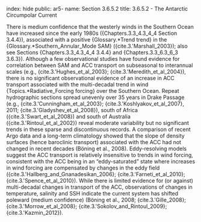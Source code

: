 index: hide
public: ar5-
name: Section 3.6.5.2
title: 3.6.5.2 - The Antarctic Circumpolar Current

There is medium confidence that the westerly winds in the Southern Ocean have increased since the early 1980s ({Chapters.3.3_4.3_4_4 Section 3.4.4}), associated with a positive {Glossary.*Trend trend} in the {Glossary.*Southern_Annular_Mode SAM} ({cite.3.'Marshall_2003}); also see Sections {Chapters.3.3_4.3_4_4 3.4.4} and {Chapters.3.3_6.3_6_3 3.6.3}). Although a few observational studies have found evidence for correlation between SAM and ACC transport on subseasonal to interannual scales (e.g., {cite.3.'Hughes_et_al_2003}; {cite.3.'Meredith_et_al_2004}), there is no significant observational evidence of an increase in ACC transport associated with the multi-decadal trend in wind {Topics.*Radiative_Forcing forcing} over the Southern Ocean. Repeat hydrographic sections spread unevenly over 35 years in Drake Passage (e.g., {cite.3.'Cunningham_et_al_2003}; {cite.3.'Koshlyakov_et_al_2007}, 2011; {cite.3.'Gladyshev_et_al_2008}), south of Africa ({cite.3.'Swart_et_al_2008}) and south of Australia ({cite.3.'Rintoul_et_al_2002}) reveal moderate variability but no significant trends in these sparse and discontinuous records. A comparison of recent Argo data and a long-term climatology showed that the slope of density surfaces (hence baroclinic transport) associated with the ACC had not changed in recent decades (Böning et al., 2008). Eddy-resolving models suggest the ACC transport is relatively insensitive to trends in wind forcing, consistent with the ACC being in an “eddy-saturated” state where increases in wind forcing are compensated by changes in the eddy field ({cite.3.'Hallberg_and_Gnanadesikan_2006}; {cite.3.'Farneti_et_al_2010}; {cite.3.'Spence_et_al_2010}). While there is limited evidence for (or against) multi-decadal changes in transport of the ACC, observations of changes in temperature, salinity and SSH indicate the current system has shifted poleward (medium confidence) (Böning et al., 2008; {cite.3.'Gille_2008}; {cite.3.'Morrow_et_al_2008}; {cite.3.'Sokolov_and_Rintoul_2009}; {cite.3.'Kazmin_2012}).
